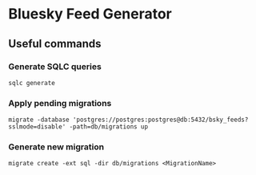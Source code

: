 # Bluesky Feed Generator

## Useful commands

### Generate SQLC queries

```
sqlc generate
```

### Apply pending migrations

```
migrate -database 'postgres://postgres:postgres@db:5432/bsky_feeds?sslmode=disable' -path=db/migrations up
```

### Generate new migration

```
migrate create -ext sql -dir db/migrations <MigrationName>
```
